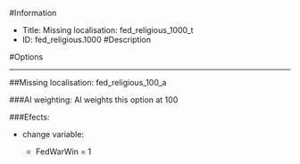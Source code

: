 #Information
 - Title: Missing localisation: fed_religious_1000_t
 - ID: fed_religious.1000
#Description

#Options

___
##Missing localisation: fed_religious_100_a

###AI weighting:
AI weights this option at 100


###Efects:<ul><li>change variable:</li><ul><li>FedWarWin = 1</li></ul></ul>
